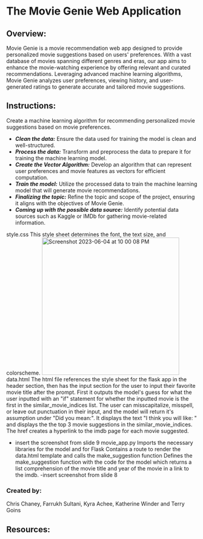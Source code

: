 # The Movie Genie Web Application
## Overview:
Movie Genie is a movie recommendation web app designed to provide personalized movie suggestions based on users' preferences. With a vast database of movies spanning different genres and eras, our app aims to enhance the movie-watching experience by offering relevant and curated recommendations. Leveraging advanced machine learning algorithms, Movie Genie analyzes user preferences, viewing history, and user-generated ratings to generate accurate and tailored movie suggestions.
## Instructions:
Create a machine learning algorithm for recommending personalized movie suggestions based on movie preferences.
- ***Clean the data:*** Ensure the data used for training the model is clean and well-structured.
- ***Process the data:*** Transform and preprocess the data to prepare it for training the machine learning model.
- ***Create the Vector Algorithm:*** Develop an algorithm that can represent user preferences and movie features as vectors for efficient computation.
- ***Train the model:*** Utilize the processed data to train the machine learning model that will generate movie recommendations.
- ***Finalizing the topic:*** Refine the topic and scope of the project, ensuring it aligns with the objectives of Movie Genie.
- ***Coming up with the possible data source:*** Identify potential data sources such as Kaggle or IMDb for gathering movie-related information.

style.css
This style sheet determines the font, the text size, and colorscheme.
<img width="362" alt="Screenshot 2023-06-04 at 10 00 08 PM" src="https://github.com/chrischaney3/movie_genie/assets/112666732/a66c1112-2718-4e91-a923-629e3abcbfaa">
data.html
The html file references the style sheet for the flask app in the header section, then has the input section for the user to input their favorite movie title after the prompt. First it outputs the model's guess for what the user inputted with an "if" statement for whether the inputted movie is the first in the similar_movie_indices list. The user can misscapitalize, misspell, or leave out punctuation in their input, and the model will return it's assumption under "Did you mean:". It displays the text "I think you will like: " and displays the the top 3 movie suggestions in the similar_movie_indices. The href creates a hyperlink to the imdb page for each movie suggested. 
- insert the screenshot from slide 9
movie_app.py
Imports the necessary libraries for the model and for Flask
Contains a route to render the data.html template and calls the make_suggestion function
Defines the make_suggestion function with the code for the model which returns a list comprehension of the movie title and year of the movie in a link to the imdb.
-insert screenshot from slide 8

### Created by: 
Chris Chaney, Farrukh Sultani, Kyra Achee, Katherine Winder and Terry Goins















## Resources:
